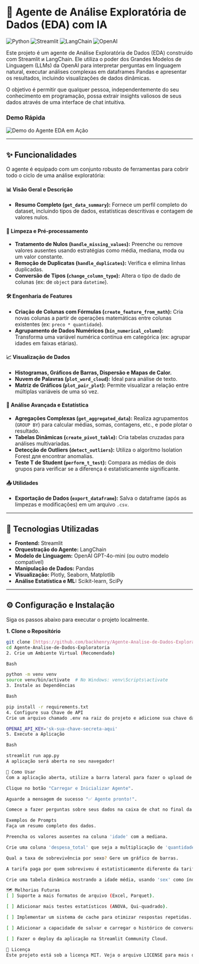 # 🤖 Agente de Análise Exploratória de Dados (EDA) com IA

![Python](https://img.shields.io/badge/Python-3.9%2B-blue.svg) ![Streamlit](https://img.shields.io/badge/Streamlit-1.27%2B-red.svg) ![LangChain](https://img.shields.io/badge/LangChain-0.1%2B-purple.svg) ![OpenAI](https://img.shields.io/badge/OpenAI-GPT--4o--mini-green.svg)

Este projeto é um agente de Análise Exploratória de Dados (EDA) construído com Streamlit и LangChain. Ele utiliza o poder dos Grandes Modelos de Linguagem (LLMs) da OpenAI para interpretar perguntas em linguagem natural, executar análises complexas em dataframes Pandas e apresentar os resultados, incluindo visualizações de dados dinâmicas.

O objetivo é permitir que qualquer pessoa, independentemente do seu conhecimento em programação, possa extrair insights valiosos de seus dados através de uma interface de chat intuitiva.

###  Demo Rápida

![Demo do Agente EDA em Ação](Exemplo)

---

## ✨ Funcionalidades

O agente é equipado com um conjunto robusto de ferramentas para cobrir todo o ciclo de uma análise exploratória:

#### 📊 **Visão Geral e Descrição**
* **Resumo Completo (`get_data_summary`):** Fornece um perfil completo do dataset, incluindo tipos de dados, estatísticas descritivas e contagem de valores nulos.

#### 🧹 **Limpeza e Pré-processamento**
* **Tratamento de Nulos (`handle_missing_values`):** Preenche ou remove valores ausentes usando estratégias como média, mediana, moda ou um valor constante.
* **Remoção de Duplicatas (`handle_duplicates`):** Verifica e elimina linhas duplicadas.
* **Conversão de Tipos (`change_column_type`):** Altera o tipo de dado de colunas (ex: de `object` para `datetime`).

#### 🛠️ **Engenharia de Features**
* **Criação de Colunas com Fórmulas (`create_feature_from_math`):** Cria novas colunas a partir de operações matemáticas entre colunas existentes (ex: `preco * quantidade`).
* **Agrupamento de Dados Numéricos (`bin_numerical_column`):** Transforma uma variável numérica contínua em categórica (ex: agrupar idades em faixas etárias).

#### 📈 **Visualização de Dados**
* **Histogramas, Gráficos de Barras, Dispersão e Mapas de Calor.**
* **Nuvem de Palavras (`plot_word_cloud`):** Ideal para análise de texto.
* **Matriz de Gráficos (`plot_pair_plot`):** Permite visualizar a relação entre múltiplas variáveis de uma só vez.

#### 🧠 **Análise Avançada e Estatística**
* **Agregações Complexas (`get_aggregated_data`):** Realiza agrupamentos (`GROUP BY`) para calcular médias, somas, contagens, etc., e pode plotar o resultado.
* **Tabelas Dinâmicas (`create_pivot_table`):** Cria tabelas cruzadas para análises multivariadas.
* **Detecção de Outliers (`detect_outliers`):** Utiliza o algoritmo Isolation Forest для encontrar anomalias.
* **Teste T de Student (`perform_t_test`):** Compara as médias de dois grupos para verificar se a diferença é estatisticamente significante.

#### 📤 **Utilidades**
* **Exportação de Dados (`export_dataframe`):** Salva o dataframe (após as limpezas e modificações) em um arquivo `.csv`.

---

## 🚀 Tecnologias Utilizadas

* **Frontend:** Streamlit
* **Orquestração do Agente:** LangChain
* **Modelo de Linguagem:** OpenAI GPT-4o-mini (ou outro modelo compatível)
* **Manipulação de Dados:** Pandas
* **Visualização:** Plotly, Seaborn, Matplotlib
* **Análise Estatística e ML:** Scikit-learn, SciPy

---

## ⚙️ Configuração e Instalação

Siga os passos abaixo para executar o projeto localmente.

**1. Clone o Repositório**
```bash
git clone [https://github.com/backhenry/Agente-Analise-de-Dados-Exploratoria.git](https://github.com/backhenry/Agente-Analise-de-Dados-Exploratoria.git)
cd Agente-Analise-de-Dados-Exploratoria
2. Crie um Ambiente Virtual (Recomendado)

Bash

python -m venv venv
source venv/bin/activate  # No Windows: venv\Scripts\activate
3. Instale as Dependências

Bash

pip install -r requirements.txt
4. Configure sua Chave de API
Crie um arquivo chamado .env na raiz do projeto e adicione sua chave da OpenAI:

OPENAI_API_KEY='sk-sua-chave-secreta-aqui'
5. Execute a Aplicação

Bash

streamlit run app.py
A aplicação será aberta no seu navegador!

💬 Como Usar
Com a aplicação aberta, utilize a barra lateral para fazer o upload de um arquivo de dados (.csv ou .zip contendo um .csv).

Clique no botão "Carregar e Inicializar Agente".

Aguarde a mensagem de sucesso "✅ Agente pronto!".

Comece a fazer perguntas sobre seus dados na caixa de chat no final da página.

Exemplos de Prompts
Faça um resumo completo dos dados.

Preencha os valores ausentes na coluna 'idade' com a mediana.

Crie uma coluna 'despesa_total' que seja a multiplicação de 'quantidade' por 'preco_unitario'.

Qual a taxa de sobrevivência por sexo? Gere um gráfico de barras.

A tarifa paga por quem sobreviveu é estatisticamente diferente da tarifa de quem não sobreviveu? Use as colunas 'survived' e 'fare' com grupos 1 e 0.

Crie uma tabela dinâmica mostrando a idade média, usando 'sex' como índice e 'pclass' como colunas.

🗺️ Melhorias Futuras
[ ] Suporte a mais formatos de arquivo (Excel, Parquet).

[ ] Adicionar mais testes estatísticos (ANOVA, Qui-quadrado).

[ ] Implementar um sistema de cache para otimizar respostas repetidas.

[ ] Adicionar a capacidade de salvar e carregar o histórico de conversas.

[ ] Fazer o deploy da aplicação na Streamlit Community Cloud.

📄 Licença
Este projeto está sob a licença MIT. Veja o arquivo LICENSE para mais detalhes.
